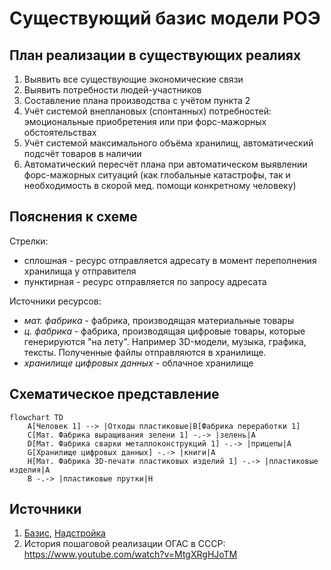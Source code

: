 # Существующий базис модели РОЭ

## План реализации в существующих реалиях

1. Выявить все существующие экономические связи
2. Выявить потребности людей-участников
3. Составление плана производства с учётом пункта 2 
4. Учёт системой внеплановых (спонтанных) потребностей: эмоциональные приобретения или при форс-мажорных обстоятельствах
5. Учёт системой максимального объёма хранилищ, автоматический подсчёт товаров в наличии
6. Автоматический пересчёт плана при автоматическом выявлении форс-мажорных ситуаций (как глобальные катастрофы, так и необходимость в скорой мед. помощи конкретному человеку)

## Пояснения к схеме

Стрелки:
- сплошная - ресурс отправляется адресату в момент переполнения хранилища у отправителя
- пунктирная - ресурс отправляется по запросу адресата

Источники ресурсов:
- *мат. фабрика* - фабрика, производящая материальные товары
- *ц. фабрика* - фабрика, производящая цифровые товары, которые генерируются "на лету". Например 3D-модели, музыка, графика, тексты. Полученные файлы отправляются в хранилище.
- *хранилище цифровых данных* - облачное хранилище

## Схематическое представление

```mermaid
flowchart TD
    A[Человек 1] --> |Отходы пластиковые|B[Фабрика переработки 1]
    C[Мат. Фабрика выращивания зелени 1] -.-> |зелень|A
    D[Мат. Фабрика сварки металлоконструкций 1] -.-> |прицепы|A
    G[Хранилище цифровых данных] -.-> |книги|A
    H[Мат. Фабрика 3D-печати пластиковых изделий 1] -.-> |пластиковые изделия|A
    B -.-> |пластиковые прутки|H
```

## Источники

1. [Базис](https://ru.wikipedia.org/wiki/%D0%98%D1%81%D1%82%D0%BE%D1%80%D0%B8%D1%87%D0%B5%D1%81%D0%BA%D0%B8%D0%B9_%D0%BC%D0%B0%D1%82%D0%B5%D1%80%D0%B8%D0%B0%D0%BB%D0%B8%D0%B7%D0%BC#%D0%91%D0%B0%D0%B7%D0%B8%D1%81), [Надстройка](https://ru.wikipedia.org/wiki/%D0%98%D1%81%D1%82%D0%BE%D1%80%D0%B8%D1%87%D0%B5%D1%81%D0%BA%D0%B8%D0%B9_%D0%BC%D0%B0%D1%82%D0%B5%D1%80%D0%B8%D0%B0%D0%BB%D0%B8%D0%B7%D0%BC#%D0%9D%D0%B0%D0%B4%D1%81%D1%82%D1%80%D0%BE%D0%B9%D0%BA%D0%B0)
2. История пошаговой реализации ОГАС в СССР:  https://www.youtube.com/watch?v=MtgXRgHJoTM
